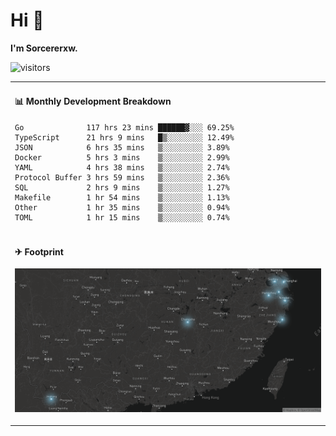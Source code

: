 # Hi 👋

**I'm Sorcererxw.**

![visitors](https://visitor-badge.glitch.me/badge?page_id=sorcererxw.sorcererx)

<table width="800px">
<tr>
<td valign="top" width="50%">

#### 📊 Monthly Development Breakdown

<!--START_SECTION:waka-->
```text
Go              117 hrs 23 mins ██████▓░░░ 69.25%
TypeScript      21 hrs 9 mins   █▒░░░░░░░░ 12.49%
JSON            6 hrs 35 mins   ▒░░░░░░░░░ 3.89%
Docker          5 hrs 3 mins    ▒░░░░░░░░░ 2.99%
YAML            4 hrs 38 mins   ▒░░░░░░░░░ 2.74%
Protocol Buffer 3 hrs 59 mins   ▒░░░░░░░░░ 2.36%
SQL             2 hrs 9 mins    ▒░░░░░░░░░ 1.27%
Makefile        1 hr 54 mins    ▒░░░░░░░░░ 1.13%
Other           1 hr 35 mins    ▒░░░░░░░░░ 0.94%
TOML            1 hr 15 mins    ▒░░░░░░░░░ 0.74%
```
<!--END_SECTION:waka-->

</tr>
<tr>
<td colspan="2">

#### ✈ Footprint

![footprint](./footprint.png)

</td>
</tr>
</table>


